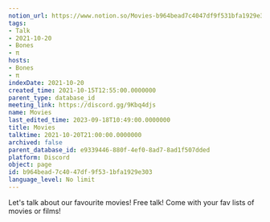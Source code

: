 ```yaml
---
notion_url: https://www.notion.so/Movies-b964bead7c4047df9f531bfa1929e303
tags:
- Talk
- 2021-10-20
- Bones
- π
hosts:
- Bones
- π
indexDate: 2021-10-20
created_time: 2021-10-15T12:55:00.0000000
parent_type: database_id
meeting_link: https://discord.gg/9Kbq4djs
name: Movies
last_edited_time: 2023-09-18T10:49:00.0000000
title: Movies
talktime: 2021-10-20T21:00:00.0000000
archived: false
parent_database_id: e9339446-880f-4ef0-8ad7-8ad1f507dded
platform: Discord
object: page
id: b964bead-7c40-47df-9f53-1bfa1929e303
language_level: No limit
---
```


Let's talk about our favourite movies!
Free talk! Come with your fav lists of movies or films!


